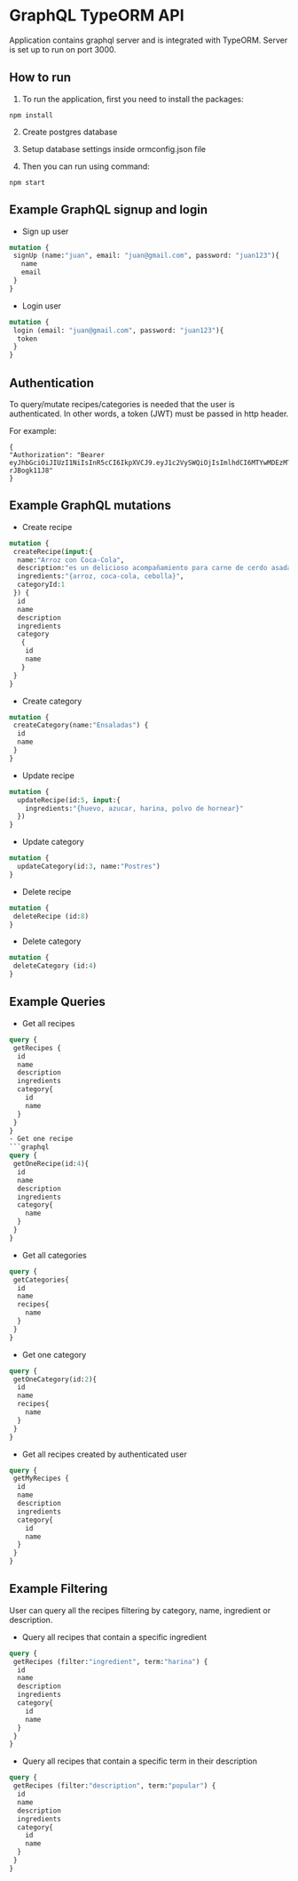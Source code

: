 # GraphQL TypeORM API

Application contains graphql server and is integrated with TypeORM. Server is set up to run on port 3000.

## How to run
1. To run the application, first you need to install the packages:
```
npm install
```

2. Create postgres database

3. Setup database settings inside ormconfig.json file

4. Then you can run using command:
```
npm start
```

## Example GraphQL signup and login

- Sign up user
```graphql
mutation {
 signUp (name:"juan", email: "juan@gmail.com", password: "juan123"){
   name
   email
 }
}
```

- Login user
```graphql
mutation {
 login (email: "juan@gmail.com", password: "juan123"){
  token
 }
}
```

## Authentication
To query/mutate recipes/categories is needed that the user is authenticated. In other words, a token (JWT) must be passed in http header.

For example:
```
{
"Authorization": "Bearer eyJhbGciOiJIUzI1NiIsInR5cCI6IkpXVCJ9.eyJ1c2VySWQiOjIsImlhdCI6MTYwMDEzMTg3NSwiZXhwIjoxNjAwMjE4Mjc1fQ.t7W4c6b_nUa3q4FL1Q2xs8SmdnSDBh2L-rJBogk11J8"
}
```

## Example GraphQL mutations
- Create recipe
```graphql
mutation {
 createRecipe(input:{
  name:"Arroz con Coca-Cola", 
  description:"es un delicioso acompañamiento para carne de cerdo asada o pollo asado",
  ingredients:"{arroz, coca-cola, cebolla}",
  categoryId:1
 }) {
  id
  name
  description
  ingredients
  category
   {
    id
    name
   }
 }
}
```
- Create category
```graphql
mutation {
 createCategory(name:"Ensaladas") {
  id
  name
 }
}
```
- Update recipe
```graphql
mutation {
  updateRecipe(id:5, input:{
    ingredients:"{huevo, azucar, harina, polvo de hornear}"
  })
}
```
- Update category
```graphql
mutation {
  updateCategory(id:3, name:"Postres")
}
```
- Delete recipe
```graphql
mutation {
 deleteRecipe (id:8)
}
```
- Delete category
```graphql
mutation {
 deleteCategory (id:4)
}
```

## Example Queries
- Get all recipes
```graphql
query {
 getRecipes {
  id
  name
  description
  ingredients
  category{
    id
    name
  }
 }
}
- Get one recipe
```graphql
query {
 getOneRecipe(id:4){
  id
  name
  description
  ingredients
  category{
    name
  }
 }
}
```
- Get all categories
```graphql
query {
 getCategories{
  id
  name
  recipes{
    name
  }
 }
}
```
- Get one category
```graphql
query {
 getOneCategory(id:2){
  id
  name
  recipes{
    name
  }
 }
}
```
- Get all recipes created by authenticated user 
```graphql
query {
 getMyRecipes {
  id
  name
  description
  ingredients
  category{
    id
    name
  }
 }
}
```

## Example Filtering
User can query all the recipes filtering by category, name, ingredient or description.
- Query all recipes that contain a specific ingredient
```graphql
query {
 getRecipes (filter:"ingredient", term:"harina") {
  id
  name
  description
  ingredients
  category{
    id
    name
  }
 }
}
```
- Query all recipes that contain a specific term in their description
```graphql
query {
 getRecipes (filter:"description", term:"popular") {
  id
  name
  description
  ingredients
  category{
    id
    name
  }
 }
}
```